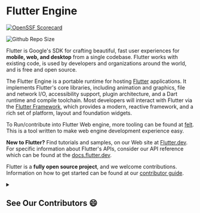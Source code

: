 Flutter Engine
==============

[![OpenSSF Scorecard](https://api.securityscorecards.dev/projects/github.com/flutter/engine/badge)](https://api.securityscorecards.dev/projects/github.com/flutter/engine)

![Github Repo Size](https://img.shields.io/github/repo-size/flutter/engine?style=for-the-badge&color=aqua)


Flutter is Google's SDK for crafting beautiful, fast user experiences for
**mobile, web, and desktop** from a single codebase. Flutter works with existing
code, is used by developers and organizations around the world, and is free
and open source.

The Flutter Engine is a portable runtime for hosting
[Flutter](https://flutter.dev) applications.  It implements Flutter's core
libraries, including animation and graphics, file and network I/O,
accessibility support, plugin architecture, and a Dart runtime and compile
toolchain. Most developers will interact with Flutter via the [Flutter
Framework](https://github.com/flutter/flutter), which provides a modern,
reactive framework, and a rich set of platform, layout and foundation widgets.

To Run/contribute into Flutter Web engine, more tooling can be
found at [felt](https://github.com/flutter/engine/tree/main/lib/web_ui#using-felt).
This is a tool written to make web engine development experience easy.

**New to Flutter?** Find tutorials and samples, on our Web
site at [Flutter.dev](https://flutter.dev). For specific information
about Flutter's APIs, consider our API reference which can be found at
the [docs.flutter.dev](https://docs.flutter.dev/).

Flutter is a **fully open source project**, and we welcome contributions.
Information on how to get started can be found at our
[contributor guide](CONTRIBUTING.md).

[Build Status - Cirrus]: https://api.cirrus-ci.com/github/flutter/engine.svg?branch=main

[Build status]: https://cirrus-ci.com/github/flutter/engine

<details><summary><h2> See Our Contributors 😄 </h2></summary>

<a href="https://github.com/flutter/engine/graphs/contributors">
  <img src="https://contrib.rocks/image?repo=flutter/engine" />
</a>

</details>

